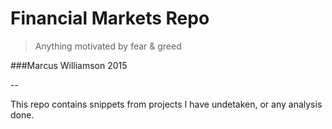 # Financial Markets Repo

>Anything motivated by fear & greed

###Marcus Williamson 2015

--

This repo contains snippets from projects I have undetaken, or any analysis done. 

